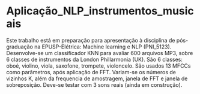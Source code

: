 # Aplicação_NLP_instrumentos_musicais
Este trabalho está em preparação para apresentação à disciplina de pós-graduação na EPUSP-Elétrica: Machine learning e NLP (PNI_5123).
Desenvolve-se um classificador KNN para avaliar 600 arquivos MP3, sobre 6 classes de instrumentos da London Phillarmonia (UK).
São 6 classes: oboé, violino, viola, saxofone, trompete, violoncelo.
São usados 13 MFCCs como parâmetros, após aplicação de FFT.
Variam-se os números de vizinhos K, além da frequencia de amostragem, janela de FFT e janela de sobreposição.
Deve-se testar com 3 sons reais (ainda em construção).
